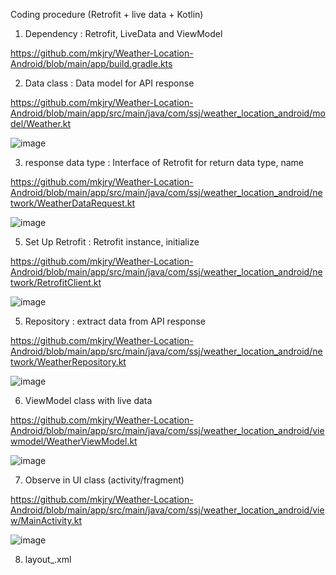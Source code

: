 Coding procedure (Retrofit + live data + Kotlin)

1. Dependency : Retrofit, LiveData and ViewModel

https://github.com/mkjry/Weather-Location-Android/blob/main/app/build.gradle.kts
   
2. Data class : Data model for API response

https://github.com/mkjry/Weather-Location-Android/blob/main/app/src/main/java/com/ssj/weather_location_android/model/Weather.kt

![image](https://github.com/mkjry/Weather-Location-Android/assets/132794460/b98c4f2e-fd13-4fed-8fc1-98c8286d88a9)

3. response data type : Interface of Retrofit for return data type, name

https://github.com/mkjry/Weather-Location-Android/blob/main/app/src/main/java/com/ssj/weather_location_android/network/WeatherDataRequest.kt
   
![image](https://github.com/mkjry/Weather-Location-Android/assets/132794460/2fbf3667-a6ad-4217-bf6c-1d6b8cbd77c8)

5. Set Up Retrofit : Retrofit instance, initialize

https://github.com/mkjry/Weather-Location-Android/blob/main/app/src/main/java/com/ssj/weather_location_android/network/RetrofitClient.kt

![image](https://github.com/mkjry/Weather-Location-Android/assets/132794460/affefba1-e8ae-471a-85c8-53764716e415)

5. Repository : extract data from API response

 https://github.com/mkjry/Weather-Location-Android/blob/main/app/src/main/java/com/ssj/weather_location_android/network/WeatherRepository.kt
 
 ![image](https://github.com/mkjry/Weather-Location-Android/assets/132794460/807a2701-b03f-4297-9568-0a7a9d5ae207)

6. ViewModel class with live data

https://github.com/mkjry/Weather-Location-Android/blob/main/app/src/main/java/com/ssj/weather_location_android/viewmodel/WeatherViewModel.kt

![image](https://github.com/mkjry/Weather-Location-Android/assets/132794460/0824be73-5d96-48f6-bb8a-066539360b07)

7. Observe in UI class (activity/fragment)

 https://github.com/mkjry/Weather-Location-Android/blob/main/app/src/main/java/com/ssj/weather_location_android/view/MainActivity.kt
 
![image](https://github.com/mkjry/Weather-Location-Android/assets/132794460/c2cf68eb-bb78-4e49-8f44-58470cd4fb62)

8. layout_.xml
